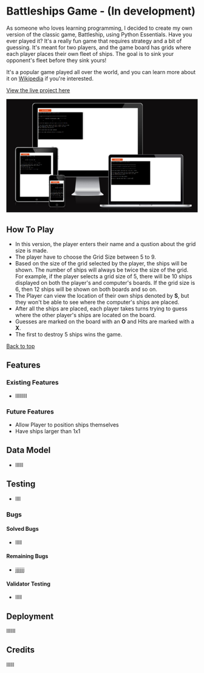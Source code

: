 
# Battleships Game - (In development)

As someone who loves learning programming, I decided to create my own version of the classic game, Battleship, using Python Essentials. Have you ever played it? It's a really fun game that requires strategy and a bit of guessing. It's meant for two players, and the game board has grids where each player places their own fleet of ships. The goal is to sink your opponent's fleet before they sink yours!

It's a popular game played all over the world, and you can learn more about it on [Wikipedia](https://en.wikipedia.org/wiki/Battleship_(game)) if you're interested.

[View the live project here](https://battleships-jogo-5dc3cf77bd06.herokuapp.com/)

![Battleship Mockup Images](readme_images/mockup-battleships.jpg)

## How To Play

- In this version, the player enters their name and a qustion about the grid size is made.
- The player have to choose the Grid Size between 5 to 9.
- Based on the size of the grid selected by the player, the ships will be shown. The number of ships will always be twice the size of the grid. For example, if the player selects a grid size of 5, there will be 10 ships displayed on both the player's and computer's boards. If the grid size is 6, then 12 ships will be shown on both boards and so on.
- The Player can view the location of their own ships denoted by **S**, but they won't be able to see where the computer's ships are placed.
- After all the ships are placed, each player takes turns trying to guess where the other player's ships are located on the board.
- Guesses are marked on the board with an **O** and Hits are marked with a **X**.
- The first to destroy 5 ships wins the game.

[Back to top](#battleships-game)

## Features

### Existing Features

- lllllllll

### Future Features

- Allow Player to position ships themselves
- Have ships larger than 1x1

## Data Model

- llllll

## Testing

- llll

### Bugs

#### Solved Bugs

- lllll
#### Remaining Bugs

- jjjjjjj

#### Validator Testing

- lllll

## Deployment

lllllll

## Credits

llllll